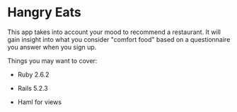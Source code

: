 # Hangry Eats

This app takes into account your mood to recommend a restaurant. It will gain insight into what you consider "comfort food" based on a questionnaire you answer when you sign up.

Things you may want to cover:

* Ruby 2.6.2

* Rails 5.2.3

* Haml for views
